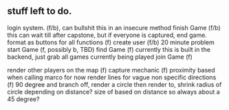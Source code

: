 ## stuff left to do.

login system. (f/b), can bullshit this in an insecure method
finish Game (f/b) this can wait till after capstone, but if everyone is captured, end game.
format as buttons for all functions (f)
create user (f/b) 20 minute problem
start Game (f, possibly b, TBD)
find Game (f)
  currently this is built in the backend, just grab all games currently being played
join Game (f)



render other players on the map (f)
capture mechanic (f)  proximity based when calling marco for now
render lines for vague non specific directions (f)
  90 degree and branch off, render a circle then render to, shrink radius of circle depending on distance?  size of based on distance so always about a 45 degree?
